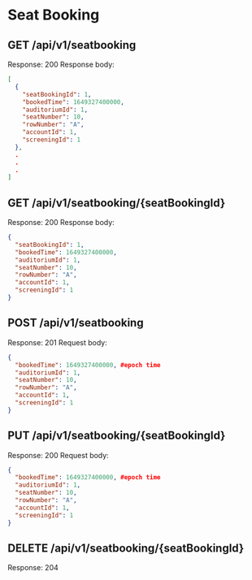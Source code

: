 # Seat Booking
## GET /api/v1/seatbooking
Response: 200
Response body:
```json
[
  {
    "seatBookingId": 1,
    "bookedTime": 1649327400000,
    "auditoriumId": 1,
    "seatNumber": 10,
    "rowNumber": "A",
    "accountId": 1,
    "screeningId": 1
  },
  .
  .
  .
]
```
## GET /api/v1/seatbooking/{seatBookingId}
Response: 200
Response body:
```json
{
  "seatBookingId": 1,
  "bookedTime": 1649327400000,
  "auditoriumId": 1,
  "seatNumber": 10,
  "rowNumber": "A",
  "accountId": 1,
  "screeningId": 1
}
```
## POST /api/v1/seatbooking
Response: 201
Request body:
```json
{
  "bookedTime": 1649327400000, #epoch time
  "auditoriumId": 1,
  "seatNumber": 10,
  "rowNumber": "A",
  "accountId": 1,
  "screeningId": 1
}
```
## PUT /api/v1/seatbooking/{seatBookingId}
Response: 200
Request body:
```json
{
  "bookedTime": 1649327400000, #epoch time
  "auditoriumId": 1,
  "seatNumber": 10,
  "rowNumber": "A",
  "accountId": 1,
  "screeningId": 1
}
```
## DELETE /api/v1/seatbooking/{seatBookingId}
Response: 204